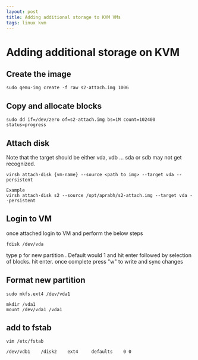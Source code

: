 ```yaml
---
layout: post
title: Adding additional storage to KVM VMs 
tags: linux kvm
---
```


# Adding additional storage on KVM

## Create the image 
```
sudo qemu-img create -f raw s2-attach.img 100G
```

## Copy and allocate blocks
```
sudo dd if=/dev/zero of=s2-attach.img bs=1M count=102400 status=progress
```
## Attach disk
Note that the target should be either vda, vdb ... sda or sdb may not get recognized.
```
virsh attach-disk {vm-name} --source <path to img> --target vda --persistent

Example
virsh attach-disk s2 --source /opt/aprabh/s2-attach.img --target vda --persistent
```

## Login to VM
once attached login to VM and perform the below steps

```
fdisk /dev/vda
```
type p for new partition . Default would 1 and hit enter followed by selection of blocks. hit enter. once complete press "w" to write and sync changes

## Format new partition
```
sudo mkfs.ext4 /dev/vda1

mkdir /vda1
mount /dev/vda1 /vda1
```

## add to fstab
```
vim /etc/fstab

/dev/vdb1    /disk2    ext4     defaults    0 0
```

